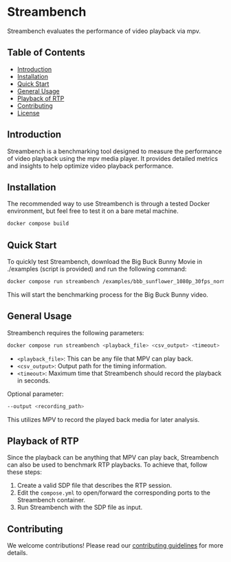 # Streambench

Streambench evaluates the performance of video playback via mpv.

## Table of Contents
- [Introduction](#introduction)
- [Installation](#installation)
- [Quick Start](#quick-start)
- [General Usage](#general-usage)
- [Playback of RTP](#playback-of-rtp)
- [Contributing](#contributing)
- [License](#license)

## Introduction
Streambench is a benchmarking tool designed to measure the performance of video playback using the mpv media player. It provides detailed metrics and insights to help optimize video playback performance.

## Installation
The recommended way to use Streambench is through a tested Docker environment, but feel free to test it on a bare metal machine.

```sh
docker compose build
```

## Quick Start
To quickly test Streambench, download the Big Buck Bunny Movie in ./examples (script is provided) and run the following command:
```sh
docker compose run streambench /examples/bbb_sunflower_1080p_30fps_normal.mp4/results/bbb_30fps.csv 120 --output /results/bbb_30fps_copy.mp4
```
This will start the benchmarking process for the Big Buck Bunny video.

## General Usage
Streambench requires the following parameters:
```sh
docker compose run streambench <playback_file> <csv_output> <timeout>
```
- `<playback_file>`: This can be any file that MPV can play back.
- `<csv_output>`: Output path for the timing information.
- `<timeout>`: Maximum time that Streambench should record the playback in seconds.

Optional parameter:
```sh
--output <recording_path>
```
This utilizes MPV to record the played back media for later analysis.

## Playback of RTP
Since the playback can be anything that MPV can play back, Streambench can also be used to benchmark RTP playbacks. To achieve that, follow these steps:

1. Create a valid SDP file that describes the RTP session.
2. Edit the `compose.yml` to open/forward the corresponding ports to the Streambench container.
3. Run Streambench with the SDP file as input.

## Contributing
We welcome contributions! Please read our [contributing guidelines](CONTRIBUTING.md) for more details.

